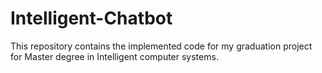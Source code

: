 # Intelligent-Chatbot

This repository contains the implemented code for my graduation project for Master degree in Intelligent computer systems.
